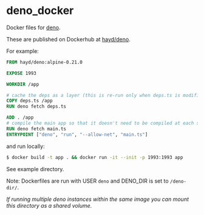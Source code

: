 # deno_docker

Docker files for [deno](https://github.com/denoland/deno).

These are published on Dockerhub at [hayd/deno](https://hub.docker.com/r/hayd/deno).

For example:

```Dockerfile
FROM hayd/deno:alpine-0.21.0

EXPOSE 1993

WORKDIR /app

# cache the deps as a layer (this is re-run only when deps.ts is modified)
COPY deps.ts /app
RUN deno fetch deps.ts

ADD . /app
# compile the main app so that it doesn't need to be compiled at each startup
RUN deno fetch main.ts
ENTRYPOINT ["deno", "run", "--allow-net", "main.ts"]
```

and run locally:

```sh
$ docker build -t app . && docker run -it --init -p 1993:1993 app
```

See example directory.

Note: Dockerfiles are run with USER `deno` and DENO_DIR is set to `/deno-dir/`.

_If running multiple deno instances within the same image you can mount this directory as a shared volume._
